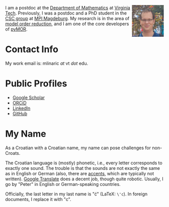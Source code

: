 <!--
.. title: Welcome
.. slug: index
.. date:
.. tags: Petar Mlinarić Mlinaric
.. category:
.. link:
.. description:
.. type: text
-->

<img
  align="right"
  width=20%
  src="images/profile.jpeg"
  alt="Petar Mlinarić profile picture">

I am a postdoc at the
[Department of Mathematics](https://math.vt.edu/) at
[Virginia Tech](https://vt.edu/).
Previously, I was a postdoc and a PhD student in the
[CSC group](https://www.mpi-magdeburg.mpg.de/csc) at
[MPI Magdeburg](https://www.mpi-magdeburg.mpg.de/2316/en).
My research is in the area of
[model order reduction](http://modelreduction.org),
and I am one of the core developers of [pyMOR](https://pymor.org).

# Contact Info

My work email is: mlinaric *at* vt *dot* edu.

# Public Profiles

- [Google Scholar](https://scholar.google.com/citations?&user=bcgJ5XsAAAAJ)
- [ORCiD](https://orcid.org/0000-0002-9437-7698)
- [LinkedIn](https://www.linkedin.com/in/petar-mlinaric/)
- [GitHub](https://github.com/pmli)

# My Name

As a Croatian with a Croatian name, my name can pose challenges for non-Croats.

The Croatian language is (mostly) phonetic, i.e.,
every letter corresponds to exactly one sound.
The trouble is that the sounds are not exactly the same as in English or German
(also, there are [accents](https://hr.wikipedia.org/wiki/Naglasak),
which are typically not written).
[Google Translate](https://translate.google.com/?sl=hr&tl=en&text=Petar%20Mlinari%C4%87&op=translate)
does a decent job, though quite robotic.
Usually, I go by "Peter" in English or German-speaking countries.

Officially, the last letter in my last name is "ć"
(LaTeX: `\'c`).
In foreign documents, I replace it with "c".
